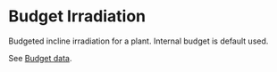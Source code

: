 # Budget Irradiation

Budgeted incline irradiation for a plant. Internal budget is default used.

See [Budget data](Data%20Processing/Budget%20Data/Budget%20Data.md).